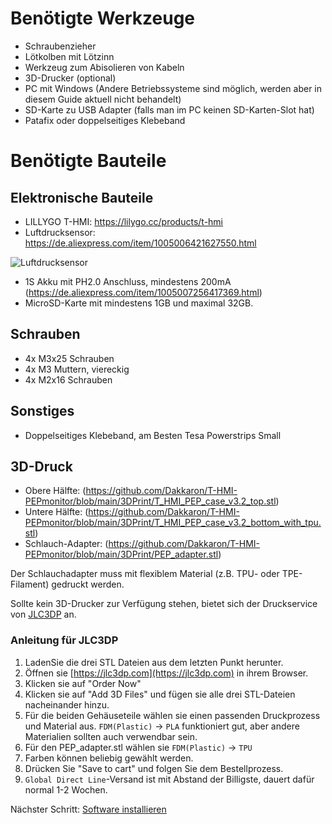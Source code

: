 # Benötigte Werkzeuge

- Schraubenzieher
- Lötkolben mit Lötzinn
- Werkzeug zum Abisolieren von Kabeln
- 3D-Drucker (optional)
- PC mit Windows (Andere Betriebssysteme sind möglich, werden aber in diesem Guide aktuell nicht behandelt)
- SD-Karte zu USB Adapter (falls man im PC keinen SD-Karten-Slot hat)
- Patafix oder doppelseitiges Klebeband

# Benötigte Bauteile

## Elektronische Bauteile

- LILLYGO T-HMI: https://lilygo.cc/products/t-hmi
- Luftdrucksensor: https://de.aliexpress.com/item/1005006421627550.html

![Luftdrucksensor](https://raw.githubusercontent.com/Dakkaron/T-HMI-PEPmonitor/refs/heads/main/docs/images/airpressuresensor.png)
- 1S Akku mit PH2.0 Anschluss, mindestens 200mA (https://de.aliexpress.com/item/1005007256417369.html)
- MicroSD-Karte mit mindestens 1GB und maximal 32GB.

## Schrauben

- 4x M3x25 Schrauben
- 4x M3 Muttern, viereckig
- 4x M2x16 Schrauben

## Sonstiges

- Doppelseitiges Klebeband, am Besten Tesa Powerstrips Small

## 3D-Druck

- Obere Hälfte: (https://github.com/Dakkaron/T-HMI-PEPmonitor/blob/main/3DPrint/T_HMI_PEP_case_v3.2_top.stl)
- Untere Hälfte: (https://github.com/Dakkaron/T-HMI-PEPmonitor/blob/main/3DPrint/T_HMI_PEP_case_v3.2_bottom_with_tpu.stl)
- Schlauch-Adapter: (https://github.com/Dakkaron/T-HMI-PEPmonitor/blob/main/3DPrint/PEP_adapter.stl)

Der Schlauchadapter muss mit flexiblem Material (z.B. TPU- oder TPE-Filament) gedruckt werden.

Sollte kein 3D-Drucker zur Verfügung stehen, bietet sich der Druckservice von [JLC3DP](https://jlc3dp.com) an.

### Anleitung für JLC3DP

1. LadenSie die drei STL Dateien aus dem letzten Punkt herunter.
2. Öffnen sie [https://jlc3dp.com](https://jlc3dp.com) in ihrem Browser.
3. Klicken sie auf "Order Now"
4. Klicken sie auf "Add 3D Files" und fügen sie alle drei STL-Dateien nacheinander hinzu.
5. Für die beiden Gehäuseteile wählen sie einen passenden Druckprozess und Material aus. `FDM(Plastic)` -> `PLA` funktioniert gut, aber andere Materialien sollten auch verwendbar sein.
6. Für den PEP_adapter.stl wählen sie `FDM(Plastic)` -> `TPU`
7. Farben können beliebig gewählt werden.
8. Drücken Sie "Save to cart" und folgen Sie dem Bestellprozess.
9. `Global Direct Line`-Versand ist mit Abstand der Billigste, dauert dafür normal 1-2 Wochen.


Nächster Schritt: [Software installieren](Software_de.md)
